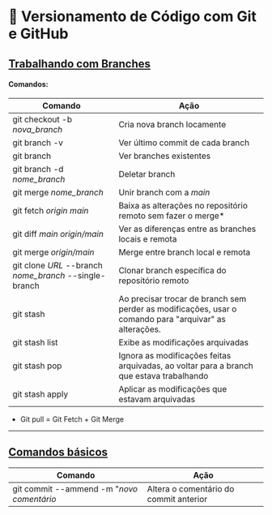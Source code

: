 # 🌴 Versionamento de Código com Git e GitHub

## <u>Trabalhando com Branches</u>

#### Comandos:

| Comando                                                | Ação                                                                                                   |
| ------------------------------------------------------ | ------------------------------------------------------------------------------------------------------ |
| git checkout -b *nova_branch*                          | Cria nova branch locamente                                                                             |
| git branch -v                                          | Ver último commit de cada branch                                                                       |
| git branch                                             | Ver branches existentes                                                                                |
| git branch -d *nome_branch*                            | Deletar branch                                                                                         |
| git merge *nome_branch*                                | Unir branch com a *main*                                                                               |
| git fetch *origin main*                                | Baixa as alterações no repositório remoto sem fazer o merge*                                           |
| git diff *main origin/main*                            | Ver as diferenças entre as branches locais e remota                                                    |
| git merge *origin/main*                                | Merge entre branch local e remota                                                                      |
| git clone *URL* --branch *nome_branch* --single-branch | Clonar branch específica do repositório remoto                                                         |
| git stash                                              | Ao precisar trocar de branch sem perder as modificações, usar o comando para "arquivar" as alterações. |
| git stash list                                         | Exibe as modificações arquivadas                                                                       |
| git stash pop                                          | Ignora as modificações feitas arquivadas, ao voltar para a branch que estava trabalhando               |
| git stash apply                                        | Aplicar as modificações que estavam arquivadas                                                         |

* Git pull = Git Fetch + Git Merge

---

## <u>Comandos básicos</u>

| Comando                                   | Ação                                   |
| ----------------------------------------- | -------------------------------------- |
| git commit --ammend -m "*novo comentário* | Altera o comentário do commit anterior |





